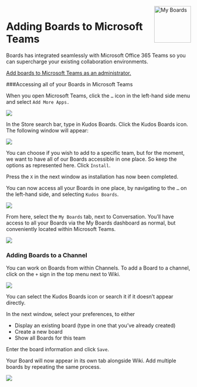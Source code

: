 <img style="float: right" src="/assets/images/boards-logo.jpg" height="100" alt="My Boards" />

# Adding Boards to Microsoft Teams

Boards has integrated seamlessly with Microsoft Office 365 Teams so you can supercharge your existing collaboration environments.

 [Add boards to Microsoft Teams as an administrator.](/boards/msgraph/teams/)

###Accessing all of your Boards in Microsoft Teams

When you open Microsoft Teams, click the `…` icon in the left-hand side menu and select `Add More Apps.`

![](/assets/boards/boards_to_teams1.png)

In the Store search bar, type in Kudos Boards. Click the Kudos Boards icon. The following window will appear:

![](/assets/boards/boards_to_teams2.png)

You can choose if you wish to add to a specific team, but for the moment, we want to have all of our Boards accessible in one place. So keep the options as represented here. Click `Install`.  

Press the `X` in the next window as installation has now been completed.

You can now access all your Boards in one place, by navigating to the `…` on the left-hand side, and selecting `Kudos Boards`.

![](/assets/boards/boards_to_teams3.png)

From here, select the `My Boards` tab, next to Conversation. You’ll have access to all your Boards via the My Boards dashboard as normal, but conveniently located within Microsoft Teams.  

![](/assets/boards/boards_to_teams4.png)

### Adding Boards to a Channel

You can work on Boards from within Channels. To add a Board to a channel, click on the `+` sign in the top menu next to Wiki.

 ![](/assets/boards/boards_to_teams5.png)

 You can select the Kudos Boards icon or search it if it doesn’t appear directly.

 In the next window, select your preferences, to either

* Display an existing board (type in one that you’ve already created)
* Create a new board
* Show all Boards for this team

Enter the board information and click `Save`.

Your Board will now appear in its own tab alongside Wiki. Add multiple boards by repeating the same process.

![](/assets/boards/boards_to_teams6.png)
